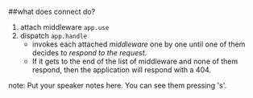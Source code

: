 ##what does connect do?

1. attach middleware `app.use`
2. dispatch `app.handle`
    - invokes each attached _middleware_ one by one until one of them decides to _respond to the request_.
    - If it gets to the end of the list of middleware and none of them respond, then the application will respond with a 404.


note:
    Put your speaker notes here.
    You can see them pressing 's'.
